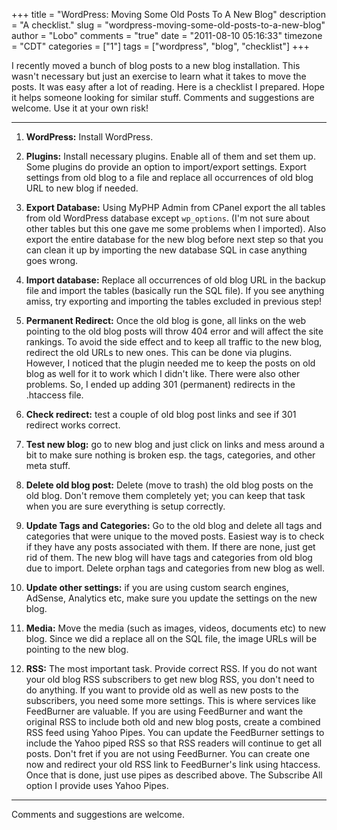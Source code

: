 +++
title = "WordPress: Moving Some Old Posts To A New Blog"
description = "A checklist."
slug = "wordpress-moving-some-old-posts-to-a-new-blog"
author = "Lobo"
comments = "true"
date = "2011-08-10 05:16:33"
timezone = "CDT"
categories = ["1"]
tags = ["wordpress", "blog", "checklist"]
+++

I recently moved a bunch of blog posts to a new blog installation. This wasn't necessary but just an exercise to learn what it takes to move the posts. It was easy after a lot of reading. Here is a checklist I prepared. Hope it helps someone looking for similar stuff. Comments and suggestions are welcome. Use it at your own risk!


---
1. **WordPress:** Install WordPress.

1. **Plugins:** Install necessary plugins. Enable all of them and set them up. Some plugins do provide an option to import/export settings. Export settings from old blog to a file and replace all occurrences of old blog URL to new blog if needed.

1. **Export Database:** Using MyPHP Admin from CPanel export the all tables from old WordPress database except `wp_options`. (I'm not sure about other tables but this one gave me some problems when I imported). Also export the entire database for the new blog before next step so that you can clean it up by importing the new database SQL in case anything goes wrong.

1. **Import database:** Replace all occurrences of old blog URL in the backup file and import the tables (basically run the SQL file). If you see anything amiss, try exporting and importing the tables excluded in previous step!

1. **Permanent Redirect:** Once the old blog is gone, all links on the web pointing to the old blog posts will throw 404 error and will affect the site rankings. To avoid the side effect and to keep all traffic to the new blog, redirect the old URLs to new ones. This can be done via plugins. However, I noticed that the plugin needed me to keep the posts on old blog as well for it to work which I didn't like. There were also other problems. So, I ended up adding 301 (permanent) redirects in the .htaccess file.

1. **Check redirect:** test a couple of old blog post links and see if 301 redirect works correct.

1. **Test new blog:** go to new blog and just click on links and mess around a bit to make sure nothing is broken esp. the tags, categories, and other meta stuff.

1. **Delete old blog post:** Delete (move to trash) the old blog posts on the old blog. Don't remove them completely yet; you can keep that task when you are sure everything is setup correctly.

1. **Update Tags and Categories:** Go to the old blog and delete all tags and categories that were unique to the moved posts. Easiest way is to check if they have any posts associated with them. If there are none, just get rid of them. The new blog will have tags and categories from old blog due to import. Delete orphan tags and categories from new blog as well.

1. **Update other settings:** if you are using custom search engines, AdSense, Analytics etc, make sure you update the settings on the new blog.

1. **Media:** Move the media (such as images, videos, documents etc) to new blog. Since we did a replace all on the SQL file, the image URLs will be pointing to the new blog.

1. **RSS:** The most important task. Provide correct RSS. If you do not want your old blog RSS subscribers to get new blog RSS, you don't need to do anything. If you want to provide old as well as new posts to the subscribers, you need some more settings. This is where services like FeedBurner are valuable. If you are using FeedBurner and want the original RSS to include both old and new blog posts, create a combined RSS feed using Yahoo Pipes. You can update the FeedBurner settings to include the Yahoo piped RSS so that RSS readers will continue to get all posts.
Don't fret if you are not using FeedBurner. You can create one now and redirect your old RSS link to FeedBurner's link using htaccess. Once that is done, just use pipes as described above.  The Subscribe All option I provide uses Yahoo Pipes.


---


Comments and suggestions are welcome.
